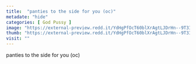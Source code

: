 ```yaml
---
title:  "panties to the side for you (oc)"
metadate: "hide"
categories: [ God Pussy ]
image: "https://external-preview.redd.it/YdHgPfOcT60blXrAgtLJDrHn--9T3ISLrzhk4-9LgR4.jpg?auto=webp&s=5320889bd7c06c789104340f61859db2af98b128"
thumb: "https://external-preview.redd.it/YdHgPfOcT60blXrAgtLJDrHn--9T3ISLrzhk4-9LgR4.jpg?width=1080&crop=smart&auto=webp&s=abc3ed2b964fb3ac80da4cb465662a451464bde3"
visit: ""
---
```

panties to the side for you (oc)
